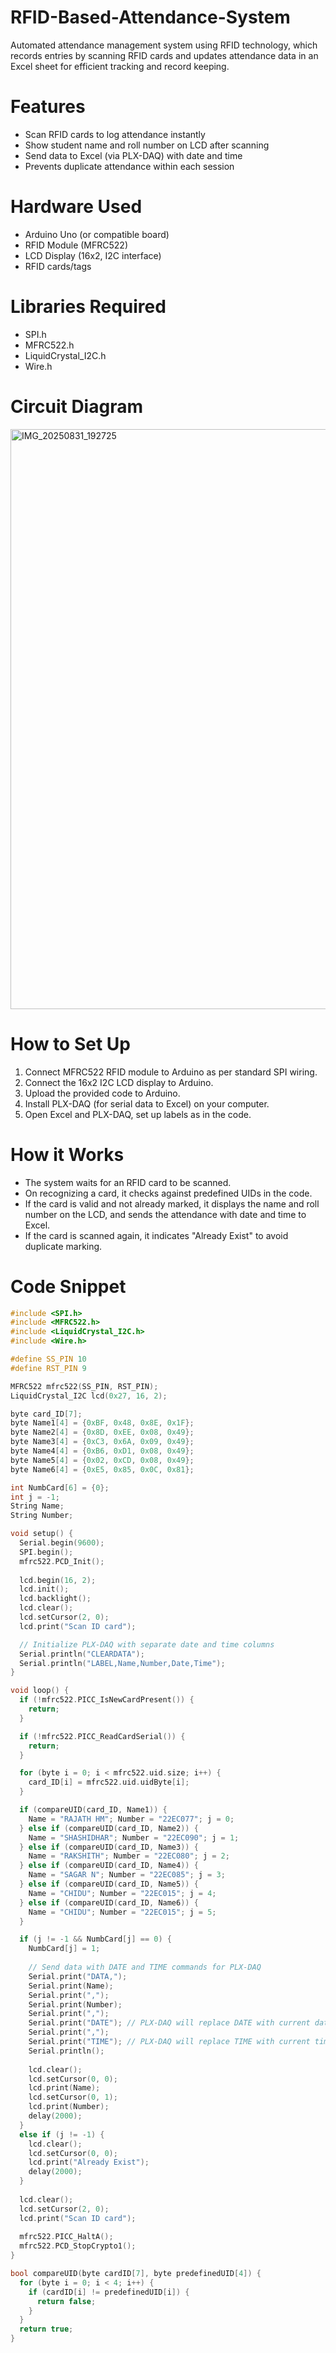# RFID-Based-Attendance-System
Automated attendance management system using RFID technology, which records entries by scanning RFID cards and updates attendance data in an Excel sheet for efficient tracking and record keeping.

# Features
- Scan RFID cards to log attendance instantly
- Show student name and roll number on LCD after scanning
- Send data to Excel (via PLX-DAQ) with date and time
- Prevents duplicate attendance within each session

# Hardware Used
- Arduino Uno (or compatible board)
- RFID Module (MFRC522)
- LCD Display (16x2, I2C interface)
- RFID cards/tags

# Libraries Required
- SPI.h
- MFRC522.h
- LiquidCrystal_I2C.h
- Wire.h

# Circuit Diagram
<img width="1440" height="928" alt="IMG_20250831_192725" src="https://github.com/user-attachments/assets/2e495653-e45f-476f-a8f6-659c402fa437" />



# How to Set Up
1. Connect MFRC522 RFID module to Arduino as per standard SPI wiring.
2. Connect the 16x2 I2C LCD display to Arduino.
3. Upload the provided code to Arduino.
4. Install PLX-DAQ (for serial data to Excel) on your computer.
5. Open Excel and PLX-DAQ, set up labels as in the code.

# How it Works
- The system waits for an RFID card to be scanned.
- On recognizing a card, it checks against predefined UIDs in the code.
- If the card is valid and not already marked, it displays the name and roll number on the LCD, and sends the attendance with date and time to Excel.
- If the card is scanned again, it indicates "Already Exist" to avoid duplicate marking.

# Code Snippet
```cpp
#include <SPI.h>
#include <MFRC522.h>
#include <LiquidCrystal_I2C.h>
#include <Wire.h>

#define SS_PIN 10
#define RST_PIN 9

MFRC522 mfrc522(SS_PIN, RST_PIN);
LiquidCrystal_I2C lcd(0x27, 16, 2);

byte card_ID[7];
byte Name1[4] = {0xBF, 0x48, 0x8E, 0x1F};
byte Name2[4] = {0x8D, 0xEE, 0x08, 0x49};
byte Name3[4] = {0xC3, 0x6A, 0x09, 0x49};
byte Name4[4] = {0xB6, 0xD1, 0x08, 0x49};
byte Name5[4] = {0x02, 0xCD, 0x08, 0x49};
byte Name6[4] = {0xE5, 0x85, 0x0C, 0x81};

int NumbCard[6] = {0};
int j = -1;
String Name;
String Number;

void setup() {
  Serial.begin(9600);
  SPI.begin();
  mfrc522.PCD_Init();
  
  lcd.begin(16, 2);
  lcd.init();
  lcd.backlight();
  lcd.clear();
  lcd.setCursor(2, 0);
  lcd.print("Scan ID card");

  // Initialize PLX-DAQ with separate date and time columns
  Serial.println("CLEARDATA");
  Serial.println("LABEL,Name,Number,Date,Time");
}

void loop() {
  if (!mfrc522.PICC_IsNewCardPresent()) {
    return;
  }

  if (!mfrc522.PICC_ReadCardSerial()) {
    return;
  }

  for (byte i = 0; i < mfrc522.uid.size; i++) {
    card_ID[i] = mfrc522.uid.uidByte[i];
  }

  if (compareUID(card_ID, Name1)) {
    Name = "RAJATH HM"; Number = "22EC077"; j = 0;
  } else if (compareUID(card_ID, Name2)) {
    Name = "SHASHIDHAR"; Number = "22EC090"; j = 1;
  } else if (compareUID(card_ID, Name3)) {
    Name = "RAKSHITH"; Number = "22EC080"; j = 2;
  } else if (compareUID(card_ID, Name4)) {
    Name = "SAGAR N"; Number = "22EC085"; j = 3;
  } else if (compareUID(card_ID, Name5)) {
    Name = "CHIDU"; Number = "22EC015"; j = 4;
  } else if (compareUID(card_ID, Name6)) {
    Name = "CHIDU"; Number = "22EC015"; j = 5;
  }

  if (j != -1 && NumbCard[j] == 0) {
    NumbCard[j] = 1;
    
    // Send data with DATE and TIME commands for PLX-DAQ
    Serial.print("DATA,");
    Serial.print(Name);
    Serial.print(",");
    Serial.print(Number);
    Serial.print(",");
    Serial.print("DATE"); // PLX-DAQ will replace DATE with current date
    Serial.print(",");
    Serial.print("TIME"); // PLX-DAQ will replace TIME with current time
    Serial.println();
    
    lcd.clear();
    lcd.setCursor(0, 0);
    lcd.print(Name);
    lcd.setCursor(0, 1);
    lcd.print(Number);
    delay(2000);
  } 
  else if (j != -1) {
    lcd.clear();
    lcd.setCursor(0, 0);
    lcd.print("Already Exist");
    delay(2000);
  }
  
  lcd.clear();
  lcd.setCursor(2, 0);
  lcd.print("Scan ID card");
  
  mfrc522.PICC_HaltA();
  mfrc522.PCD_StopCrypto1();
}

bool compareUID(byte cardID[7], byte predefinedUID[4]) {
  for (byte i = 0; i < 4; i++) {
    if (cardID[i] != predefinedUID[i]) {
      return false;
    }
  }
  return true;
}
